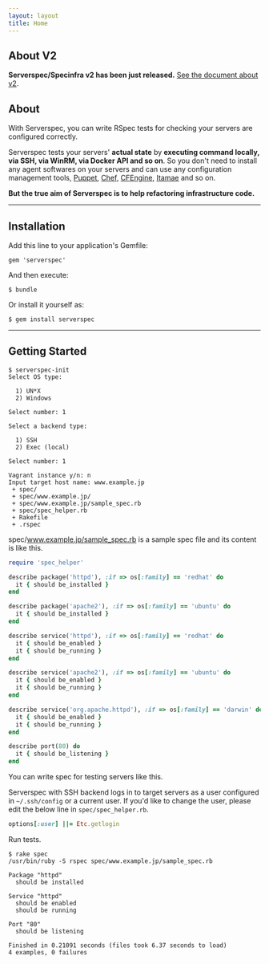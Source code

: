```yaml
---
layout: layout
title: Home
---
```

## About V2

**Serverspec/Specinfra v2 has been just released.** [See the document about v2](changes-of-v2.html).

## About

With Serverspec, you can write RSpec tests for checking your servers are configured correctly.

Serverspec tests your servers' **actual state** by **executing command locally, via SSH, via WinRM, via Docker API and so on**. So you don't need to install any agent softwares on your servers and can use any configuration management tools, [Puppet](https://puppetlabs.com/), [Chef](http://www.opscode.com/chef/), [CFEngine](http://cfengine.com/), [Itamae](http://itamae.kitchen) and so on.

**But the true aim of Serverspec is to help refactoring infrastructure code.**

----


## Installation

Add this line to your application's Gemfile:

    gem 'serverspec'

And then execute:

    $ bundle

Or install it yourself as:

    $ gem install serverspec

----

## Getting Started

```
$ serverspec-init
Select OS type:

  1) UN*X
  2) Windows

Select number: 1

Select a backend type:

  1) SSH
  2) Exec (local)

Select number: 1

Vagrant instance y/n: n
Input target host name: www.example.jp
 + spec/
 + spec/www.example.jp/
 + spec/www.example.jp/sample_spec.rb
 + spec/spec_helper.rb
 + Rakefile
 + .rspec
 ```

spec/www.example.jp/sample_spec.rb is a sample spec file and its content is like this.

```ruby
require 'spec_helper'

describe package('httpd'), :if => os[:family] == 'redhat' do
  it { should be_installed }
end

describe package('apache2'), :if => os[:family] == 'ubuntu' do
  it { should be_installed }
end

describe service('httpd'), :if => os[:family] == 'redhat' do
  it { should be_enabled }
  it { should be_running }
end

describe service('apache2'), :if => os[:family] == 'ubuntu' do
  it { should be_enabled }
  it { should be_running }
end

describe service('org.apache.httpd'), :if => os[:family] == 'darwin' do
  it { should be_enabled }
  it { should be_running }
end

describe port(80) do
  it { should be_listening }
end
```

You can write spec for testing servers like this.

Serverspec with SSH backend logs in to target servers as a user configured in ``~/.ssh/config`` or a current user. If you'd like to change the user, please edit the below line in ``spec/spec_helper.rb``.

```ruby
options[:user] ||= Etc.getlogin
```

Run tests.

```
$ rake spec
/usr/bin/ruby -S rspec spec/www.example.jp/sample_spec.rb

Package "httpd"
  should be installed

Service "httpd"
  should be enabled
  should be running

Port "80"
  should be listening

Finished in 0.21091 seconds (files took 6.37 seconds to load)
4 examples, 0 failures
```

